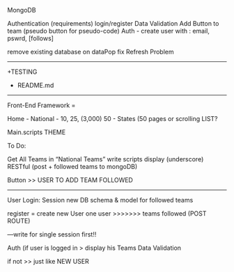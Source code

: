 
MongoDB


Authentication (requirements)
login/register
Data Validation
Add Button to team (pseudo button for pseudo-code)
Auth - create user with : email, pswrd, [follows]

remove existing database on dataPop
fix Refresh Problem

------------------------------------
+TESTING
+ README.md
---------------------------------------------------------------

Front-End Framework = 

Home - 
National - 10, 25, (3,000)
50 - States (50 pages or scrolling LIST?


Main.scripts
THEME


To Do:

Get All Teams in “National Teams”
write scripts display (underscore)
RESTful (post + followed teams to mongoDB)

Button >> USER TO ADD TEAM FOLLOWED

-----------------------------------------------

User Login: Session
new DB schema & model
for followed teams

register = create new User
one user >>>>>>> teams followed (POST ROUTE)

—write for single session first!!

Auth (if user is logged in > display his Teams
Data Validation

if not >> just like NEW USER